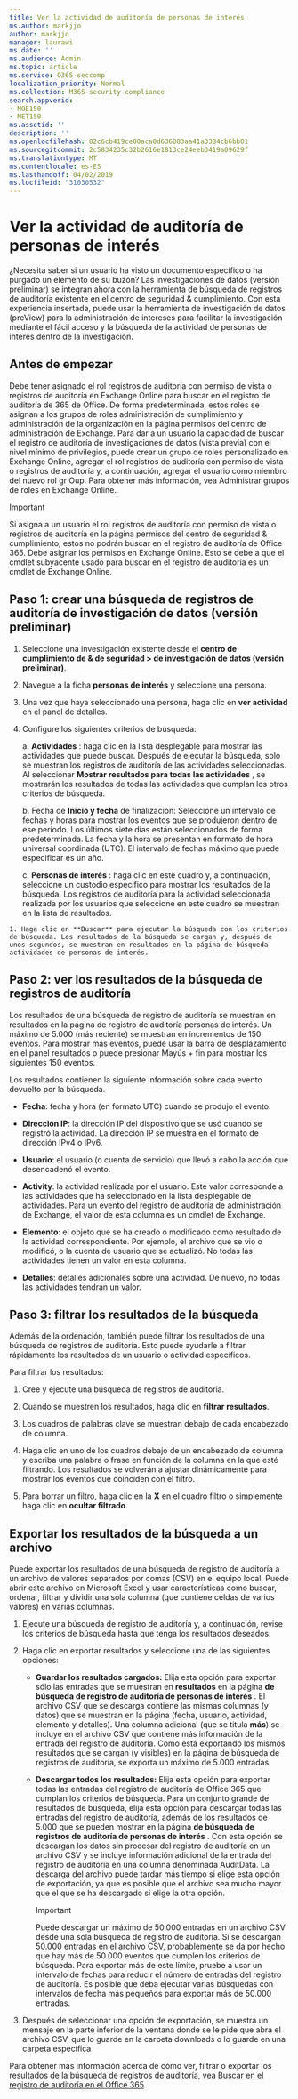 ```yaml
---
title: Ver la actividad de auditoría de personas de interés
ms.author: markjjo
author: markjjo
manager: laurawi
ms.date: ''
ms.audience: Admin
ms.topic: article
ms.service: O365-seccomp
localization_priority: Normal
ms.collection: M365-security-compliance
search.appverid:
- MOE150
- MET150
ms.assetid: ''
description: ''
ms.openlocfilehash: 82c6cb419ce00aca0d636083aa41a3384cb6bb01
ms.sourcegitcommit: 2c5834235c32b2616e1813ce24eeb3419a09629f
ms.translationtype: MT
ms.contentlocale: es-ES
ms.lasthandoff: 04/02/2019
ms.locfileid: "31030532"
---
```

# <a name="view-the-audit-activity-of-people-of-interest"></a>Ver la actividad de auditoría de personas de interés

¿Necesita saber si un usuario ha visto un documento específico o ha purgado un elemento de su buzón? Las investigaciones de datos (versión preliminar) se integran ahora con la herramienta de búsqueda de registros de auditoría existente en el centro de seguridad & cumplimiento. Con esta experiencia insertada, puede usar la herramienta de investigación de datos (preView) para la administración de intereses para facilitar la investigación mediante el fácil acceso y la búsqueda de la actividad de personas de interés dentro de la investigación.

## <a name="before-you-begin"></a>Antes de empezar

Debe tener asignado el rol registros de auditoría con permiso de vista o registros de auditoría en Exchange Online para buscar en el registro de auditoría de 365 de Office. De forma predeterminada, estos roles se asignan a los grupos de roles administración de cumplimiento y administración de la organización en la página permisos del centro de administración de Exchange. Para dar a un usuario la capacidad de buscar el registro de auditoría de investigaciones de datos (vista previa) con el nivel mínimo de privilegios, puede crear un grupo de roles personalizado en Exchange Online, agregar el rol registros de auditoría con permiso de vista o registros de auditoría y, a continuación, agregar el usuario como miembro del nuevo rol gr Oup. Para obtener más información, vea Administrar grupos de roles en Exchange Online.

> [!IMPORTANT]
> Si asigna a un usuario el rol registros de auditoría con permiso de vista o registros de auditoría en la página permisos del centro de seguridad & cumplimiento, estos no podrán buscar en el registro de auditoría de Office 365. Debe asignar los permisos en Exchange Online. Esto se debe a que el cmdlet subyacente usado para buscar en el registro de auditoría es un cmdlet de Exchange Online.

## <a name="step-1-create-an-data-investigations-preview-audit-log-search"></a>Paso 1: crear una búsqueda de registros de auditoría de investigación de datos (versión preliminar)

   1. Seleccione una investigación existente desde el **centro de cumplimiento de & de seguridad > de investigación de datos (versión preliminar)**.
   
   2. Navegue a la ficha **personas de interés** y seleccione una persona.
   
   3. Una vez que haya seleccionado una persona, haga clic en **ver actividad** en el panel de detalles.
   
   4. Configure los siguientes criterios de búsqueda:
      
      a. **Actividades** : haga clic en la lista desplegable para mostrar las actividades que puede buscar. Después de ejecutar la búsqueda, solo se muestran los registros de auditoría de las actividades seleccionadas. Al seleccionar **Mostrar resultados para todas las actividades** , se mostrarán los resultados de todas las actividades que cumplan los otros criterios de búsqueda.
      
      b. Fecha de **Inicio y fecha** de finalización: Seleccione un intervalo de fechas y horas para mostrar los eventos que se produjeron dentro de ese período. Los últimos siete días están seleccionados de forma predeterminada. La fecha y la hora se presentan en formato de hora universal coordinada (UTC). El intervalo de fechas máximo que puede especificar es un año.
      
      c. **Personas de interés** : haga clic en este cuadro y, a continuación, seleccione un custodio específico para mostrar los resultados de la búsqueda. Los registros de auditoría para la actividad seleccionada realizada por los usuarios que seleccione en este cuadro se muestran en la lista de resultados.
    
    1. Haga clic en **Buscar** para ejecutar la búsqueda con los criterios de búsqueda. Los resultados de la búsqueda se cargan y, después de unos segundos, se muestran en resultados en la página de búsqueda actividades de personas de interés. 

## <a name="step-2-view-the-audit-log-search-results"></a>Paso 2: ver los resultados de la búsqueda de registros de auditoría

Los resultados de una búsqueda de registro de auditoría se muestran en resultados en la página de registro de auditoría personas de interés. Un máximo de 5.000 (más reciente) se muestran en incrementos de 150 eventos. Para mostrar más eventos, puede usar la barra de desplazamiento en el panel resultados o puede presionar Mayús + fin para mostrar los siguientes 150 eventos.

Los resultados contienen la siguiente información sobre cada evento devuelto por la búsqueda.
- **Fecha**: fecha y hora (en formato UTC) cuando se produjo el evento.

- **Dirección IP**: la dirección IP del dispositivo que se usó cuando se registró la actividad. La dirección IP se muestra en el formato de dirección IPv4 o IPv6.

- **Usuario**: el usuario (o cuenta de servicio) que llevó a cabo la acción que desencadenó el evento.

- **Activity**: la actividad realizada por el usuario. Este valor corresponde a las actividades que ha seleccionado en la lista desplegable de actividades. Para un evento del registro de auditoría de administración de Exchange, el valor de esta columna es un cmdlet de Exchange.

- **Elemento**: el objeto que se ha creado o modificado como resultado de la actividad correspondiente. Por ejemplo, el archivo que se vio o modificó, o la cuenta de usuario que se actualizó. No todas las actividades tienen un valor en esta columna.

- **Detalles**: detalles adicionales sobre una actividad. De nuevo, no todas las actividades tendrán un valor.

## <a name="step-3-filter-the-search-results"></a>Paso 3: filtrar los resultados de la búsqueda

Además de la ordenación, también puede filtrar los resultados de una búsqueda de registros de auditoría. Esto puede ayudarle a filtrar rápidamente los resultados de un usuario o actividad específicos. 

Para filtrar los resultados:

 1. Cree y ejecute una búsqueda de registros de auditoría.
  
2. Cuando se muestren los resultados, haga clic en **filtrar resultados**.
 
3. Los cuadros de palabras clave se muestran debajo de cada encabezado de columna.
  
4. Haga clic en uno de los cuadros debajo de un encabezado de columna y escriba una palabra o frase en función de la columna en la que esté filtrando. Los resultados se volverán a ajustar dinámicamente para mostrar los eventos que coinciden con el filtro.
  
5. Para borrar un filtro, haga clic en la **X** en el cuadro filtro o simplemente haga clic en **ocultar filtrado**.

## <a name="export-the-search-results-to-a-file"></a>Exportar los resultados de la búsqueda a un archivo

Puede exportar los resultados de una búsqueda de registro de auditoría a un archivo de valores separados por comas (CSV) en el equipo local. Puede abrir este archivo en Microsoft Excel y usar características como buscar, ordenar, filtrar y dividir una sola columna (que contiene celdas de varios valores) en varias columnas.

1. Ejecute una búsqueda de registro de auditoría y, a continuación, revise los criterios de búsqueda hasta que tenga los resultados deseados.
  
2. Haga clic en exportar resultados y seleccione una de las siguientes opciones:

    - **Guardar los resultados cargados:** Elija esta opción para exportar sólo las entradas que se muestran en **resultados** en la página **de búsqueda de registro de auditoría de personas de interés** . El archivo CSV que se descarga contiene las mismas columnas (y datos) que se muestran en la página (fecha, usuario, actividad, elemento y detalles). Una columna adicional (que se titula **más**) se incluye en el archivo CSV que contiene más información de la entrada del registro de auditoría. Como está exportando los mismos resultados que se cargan (y visibles) en la página de búsqueda de registros de auditoría, se exporta un máximo de 5.000 entradas.
        
    - **Descargar todos los resultados:** Elija esta opción para exportar todas las entradas del registro de auditoría de Office 365 que cumplan los criterios de búsqueda. Para un conjunto grande de resultados de búsqueda, elija esta opción para descargar todas las entradas del registro de auditoría, además de los resultados de 5.000 que se pueden mostrar en la página **de búsqueda de registros de auditoría de personas de interés** . Con esta opción se descargan los datos sin procesar del registro de auditoría en un archivo CSV y se incluye información adicional de la entrada del registro de auditoría en una columna denominada AuditData. La descarga del archivo puede tardar más tiempo si elige esta opción de exportación, ya que es posible que el archivo sea mucho mayor que el que se ha descargado si elige la otra opción.
    
      > [!IMPORTANT]
      > Puede descargar un máximo de 50.000 entradas en un archivo CSV desde una sola búsqueda de registro de auditoría. Si se descargan 50.000 entradas en el archivo CSV, probablemente se da por hecho que hay más de 50.000 eventos que cumplen los criterios de búsqueda. Para exportar más de este límite, pruebe a usar un intervalo de fechas para reducir el número de entradas del registro de auditoría. Es posible que deba ejecutar varias búsquedas con intervalos de fecha más pequeños para exportar más de 50.000 entradas.
        

3. Después de seleccionar una opción de exportación, se muestra un mensaje en la parte inferior de la ventana donde se le pide que abra el archivo CSV, que lo guarde en la carpeta downloads o lo guarde en una carpeta específica

Para obtener más información acerca de cómo ver, filtrar o exportar los resultados de la búsqueda de registros de auditoría, vea [Buscar en el registro de auditoría en el Office 365](../search-the-audit-log-in-security-and-compliance.md).